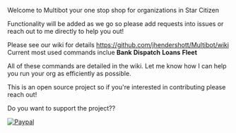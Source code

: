 Welcome to Multibot your one stop shop for organizations in Star Citizen

Functionality will be added as we go so please add requests into issues or reach out to me directly to help you out!

Please see our wiki for details https://github.com/jhendershott/Multibot/wiki
Current most used commands inclue
**Bank**
**Dispatch**
**Loans**
**Fleet**

All of these commands are detailed in the wiki. Let me know how I can help you run your org as efficiently as possible.

This is an open source project so if you're interested in contributing please reach out!

Do you want to support the project??

[![Paypal](https://img.shields.io/badge/Donate-PayPal-green.svg)](https://www.paypal.com/donate?business=M4V7ZXDYEE59L&no_recurring=0&currency_code=USD)


